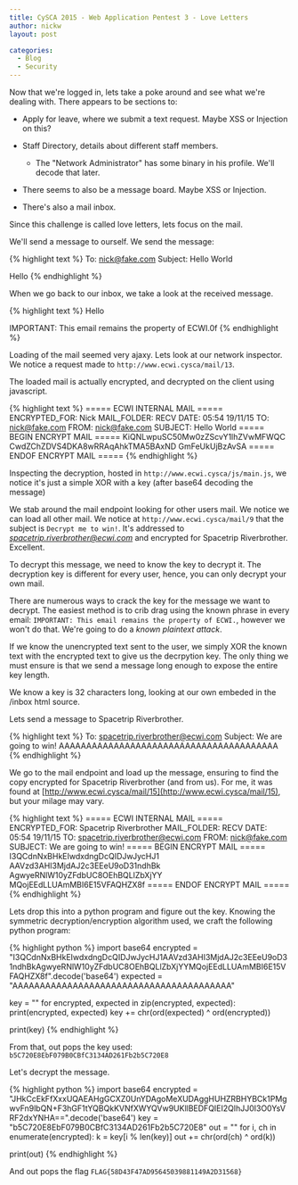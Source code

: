 ```yaml
---
title: CySCA 2015 - Web Application Pentest 3 - Love Letters
author: nickw
layout: post

categories:
  - Blog
  - Security
---
```


Now that we're logged in, lets take a poke around and see what we're dealing 
with. There appears to be sections to:

- Apply for leave, where we submit a text request. Maybe XSS or Injection on 
  this?
- Staff Directory, details about different staff members. 
    - The "Network Administrator" has some binary in his profile. We'll decode 
      that later.

- There seems to also be a message board. Maybe XSS or Injection. 
- There's also a mail inbox.

Since this challenge is called love letters, lets focus on the mail. 

We'll send a message to ourself. We send the message:

{% highlight text %}
To: nick@fake.com
Subject: Hello World

Hello
{% endhighlight %}

When we go back to our inbox, we take a look at the received message.

{% highlight text %}
Hello

IMPORTANT: This email remains the property of ECWI.0f
{% endhighlight %}

Loading of the mail seemed very ajaxy. Lets look at our network inspector. We 
notice a request made to `http://www.ecwi.cysca/mail/13`.

The loaded mail is actually encrypted, and decrypted on the client using 
javascript.

{% highlight text %}
===== ECWI INTERNAL MAIL =====
ENCRYPTED_FOR: Nick 
MAIL_FOLDER: RECV
DATE: 05:54 19/11/15
TO: nick@fake.com
FROM: nick@fake.com
SUBJECT: Hello World
===== BEGIN ENCRYPT MAIL =====
KiQNLwpuSC50Mw0zZScvY1lhZVwMFWQC
CwdZChZDVS4DKA8wRRAqAhkTMA5BAxND
GmFeUkUjBzAvSA
===== ENDOF ENCRYPT MAIL =====
{% endhighlight %}

Inspecting the decryption, hosted in `http://www.ecwi.cysca/js/main.js`, we 
notice it's just a simple XOR with a key (after base64 decoding the message)

We stab around the mail endpoint looking for other users mail. We notice
we can load all other mail. We notice at `http://www.ecwi.cysca/mail/9` that
the subject is `Decrypt me to win!`. It's addressed to *spacetrip.riverbrother@ecwi.com*
and encrypted for Spacetrip Riverbrother. Excellent. 

To decrypt this message, we need to know the key to decrypt it. The decryption
key is different for every user, hence, you can only decrypt your own mail.

There are numerous ways to crack the key for the message we want to decrypt. 
The easiest method is to crib drag using the known phrase in every email: 
`IMPORTANT: This email remains the property of ECWI.`, however we won't do 
that. We're going to do a *known plaintext attack*.

If we know the unencrypted text sent to the user, we simply XOR the known text 
with the encrypted text to give us the decrpytion key. The only thing we must 
ensure is that we send a message long enough to expose the entire key length.

We know a key is 32 characters long, looking at our own embeded in the /inbox 
html source.

Lets send a message to Spacetrip Riverbrother. 

{% highlight text %}
To: spacetrip.riverbrother@ecwi.com
Subject: We are going to win!
AAAAAAAAAAAAAAAAAAAAAAAAAAAAAAAAAAAAAAAA
{% endhighlight %}

We go to the mail endpoint and load up the message, ensuring to find the copy
encrypted for Spacetrip Riverbrother (and from us). For me, it was found at 
[http://www.ecwi.cysca/mail/15](http://www.ecwi.cysca/mail/15), but your milage may vary.

{% highlight text %}
===== ECWI INTERNAL MAIL =====
ENCRYPTED_FOR: Spacetrip Riverbrother
MAIL_FOLDER: RECV
DATE: 05:54 19/11/15
TO: spacetrip.riverbrother@ecwi.com
FROM: nick@fake.com
SUBJECT: We are going to win!
===== BEGIN ENCRYPT MAIL =====
I3QCdnNxBHkEIwdxdngDcQIDJwJycHJ1
AAVzd3AHI3MjdAJ2c3EEeU9oD31ndhBk
AgwyeRNlW10yZFdbUC8OEhBQLlZbXjYY
MQojEEdLLUAmMBI6E15VFAQHZX8f
===== ENDOF ENCRYPT MAIL =====
{% endhighlight %}

Lets drop this into a python program and figure out the key. Knowing the symmetric 
decryption/encryption algorithm used, we craft the following python program:

{% highlight python %}
import base64
encrypted = "I3QCdnNxBHkEIwdxdngDcQIDJwJycHJ1AAVzd3AHI3MjdAJ2c3EEeU9oD31ndhBkAgwyeRNlW10yZFdbUC8OEhBQLlZbXjYYMQojEEdLLUAmMBI6E15VFAQHZX8f".decode('base64')
expected = "AAAAAAAAAAAAAAAAAAAAAAAAAAAAAAAAAAAAAAAA"

key = ""
for encrypted, expected in zip(encrypted, expected):
    print(encrypted, expected)
    key += chr(ord(expected) ^ ord(encrypted))

print(key)
{% endhighlight %}

From that, out pops the key used: `b5C720E8EbF079B0CBfC3134AD261Fb2b5C720E8`

Let's decrypt the message.

{% highlight python %}
import base64
encrypted = "JHkCcEkFfXxxUQAEAHgGCXZ0UnYDAgoMeXUDAggHUHZRBHYBCk1PMgwvFn9lbQN+F3hGF1tYQBQkKVNfXWYQVw9UKllBEDFQIEI2QlhJJ0I3O0YsVRF2dxYNHA==".decode('base64')
key = "b5C720E8EbF079B0CBfC3134AD261Fb2b5C720E8"
out = ""
for i, ch in enumerate(encrypted):
    k = key[i % len(key)]
    out += chr(ord(ch) ^ ord(k))

print(out)
{% endhighlight %}

And out pops the flag `FLAG{58D43F47AD95645039881149A2D31568}`